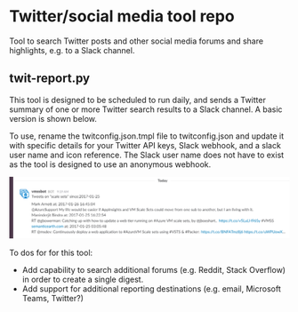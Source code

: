 # Twitter/social media tool repo

Tool to search Twitter posts and other social media forums and share highlights, e.g. to a Slack channel.

## twit-report.py

This tool is designed to be scheduled to run daily, and sends a Twitter summary of one or more Twitter search results to a Slack channel. A basic version is shown below. 

To use, rename the twitconfig.json.tmpl file to twitconfig.json and update it with specific details for your Twitter API keys, Slack webhook, and a slack user name and icon reference. The Slack user name does not have to exist as the tool is designed to use an anonymous webhook.

![Image of VMSS Slack bot](./img/vmssbot.png)

To dos for for this tool:

- Add capability to search additional forums (e.g. Reddit, Stack Overflow) in order to create a single digest. 
- Add support for additional reporting destinations (e.g. email, Microsoft Teams, Twitter?)
